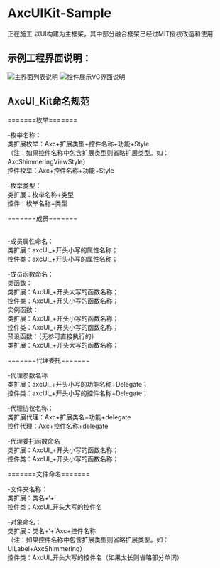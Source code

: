 # AxcUIKit-Sample
正在施工
以UI构建为主框架，其中部分融合框架已经过MIT授权改造和使用
## 示例工程界面说明：
![主界面列表说明](https://github.com/axclogo/AxcUIKit-Sample/blob/master/Images/mainUI.png)
![控件展示VC界面说明](https://github.com/axclogo/AxcUIKit-Sample/blob/master/Images/Interface%20specification.png)<br>

## AxcUI_Kit命名规范

=======枚举=======<br>

-枚举名称：<br>
类扩展枚举：Axc+扩展类型+控件名称+功能+Style<br>
（注：如果控件名称中包含扩展类型则省略扩展类型。如：AxcShimmeringViewStyle）<br>
控件枚举：Axc+控件名称+功能+Style<br>

-枚举类型：<br>
类扩展：枚举名称+类型<br>
控件：枚举名称+类型<br>

=======成员=======<br><br>

-成员属性命名：<br>
类扩展：axcUI_+开头小写的属性名称；<br>
控件类：axcUI_+开头小写的属性名称；<br>

-成员函数命名：<br>
类函数：<br>
类扩展：AxcUI_+开头大写的函数名称；<br>
控件类：AxcUI_+开头小写的函数名称；<br>
实例函数：<br>
类扩展：AxcUI_+开头小写的函数名称；<br>
控件类：AxcUI_+开头小写的函数名称；<br>
预设函数：（无参可直接执行的）<br>
类扩展：AxcUI_+开头大写的函数名称；<br>

=======代理委托=======<br>

-代理参数名称<br>
类扩展：axcUI_+开头小写的功能名称+Delegate；<br>
控件类：axcUI_+开头小写的控件名称+Delegate；<br>

-代理协议名称：<br>
类扩展代理：Axc+扩展类名+功能+delegate<br>
控件代理：Axc+控件名称+delegate<br>

-代理委托函数命名<br>
类扩展：AxcUI_+开头小写的函数名称；<br>
控件类：AxcUI_+开头小写的函数名称；<br>

=======文件命名=======<br>

-文件夹名称：<br>
类扩展：类名+‘+’<br>
控件类：AxcUI_开头大写的控件名<br>

-对象命名：<br>
类扩展：类名+‘+’Axc+控件名称<br>
（注：如果控件名称中包含扩展类型则省略扩展类型。如：UILabel+AxcShimmering）<br>
控件类：AxcUI_开头大写的控件名（如果太长则省略部分单词）<br>

